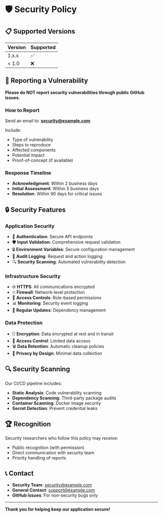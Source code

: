 # 🛡️ Security Policy

## 📋 Supported Versions

| Version | Supported |
| ------- | --------- |
| 1.x.x   | ✅        |
| < 1.0   | ❌        |

## 🚨 Reporting a Vulnerability

**Please do NOT report security vulnerabilities through public GitHub issues.**

### How to Report

Send an email to: **security@example.com**

Include:

- Type of vulnerability
- Steps to reproduce
- Affected components
- Potential impact
- Proof-of-concept (if available)

### Response Timeline

- **Acknowledgment**: Within 2 business days
- **Initial Assessment**: Within 5 business days
- **Resolution**: Within 90 days for critical issues

## 🔒 Security Features

### Application Security

- 🔐 **Authentication**: Secure API endpoints
- 🛡️ **Input Validation**: Comprehensive request validation
- 🔒 **Environment Variables**: Secure configuration management
- 📝 **Audit Logging**: Request and action logging
- 🔍 **Security Scanning**: Automated vulnerability detection

### Infrastructure Security

- 🌐 **HTTPS**: All communications encrypted
- 🔥 **Firewall**: Network-level protection
- 🔑 **Access Controls**: Role-based permissions
- 📊 **Monitoring**: Security event logging
- 🔄 **Regular Updates**: Dependency management

### Data Protection

- 🗄️ **Encryption**: Data encrypted at rest and in transit
- 🔐 **Access Control**: Limited data access
- 🗑️ **Data Retention**: Automatic cleanup policies
- 👤 **Privacy by Design**: Minimal data collection

## 🔍 Security Scanning

Our CI/CD pipeline includes:

- **Static Analysis**: Code vulnerability scanning
- **Dependency Scanning**: Third-party package audits
- **Container Scanning**: Docker image security
- **Secret Detection**: Prevent credential leaks

## 🏆 Recognition

Security researchers who follow this policy may receive:

- Public recognition (with permission)
- Direct communication with security team
- Priority handling of reports

## 📞 Contact

- **Security Team**: security@example.com
- **General Contact**: support@example.com
- **GitHub Issues**: For non-security bugs only

---

**Thank you for helping keep our application secure!**
